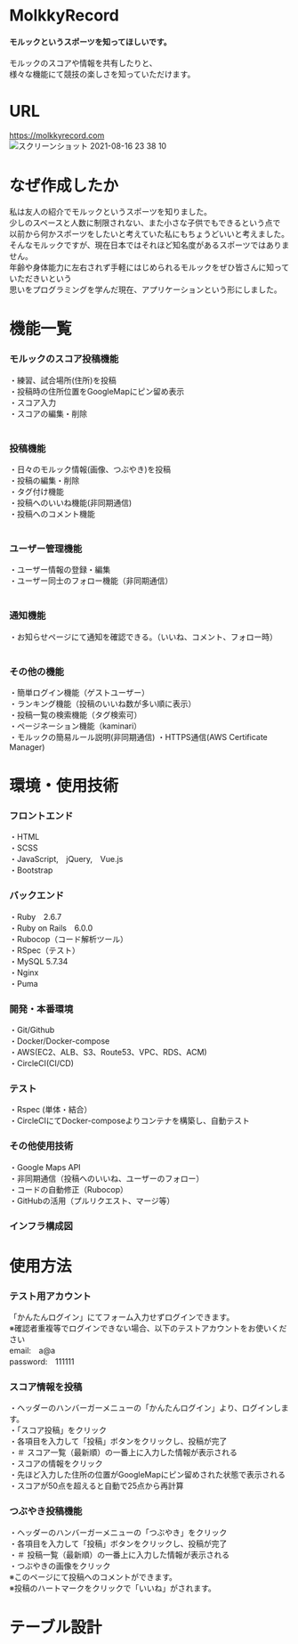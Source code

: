# MolkkyRecord
#### モルックというスポーツを知ってほしいです。
モルックのスコアや情報を共有したりと、<br>
様々な機能にて競技の楽しさを知っていただけます。<br>

# URL
https://molkkyrecord.com<br>
![スクリーンショット 2021-08-16 23 38 10](https://user-images.githubusercontent.com/83393517/129746432-ae3bece5-a095-4982-b128-e438a25e561b.png)


# なぜ作成したか
私は友人の紹介でモルックというスポーツを知りました。<br>
少しのスペースと人数に制限されない、また小さな子供でもできるという点で<br>
以前から何かスポーツをしたいと考えていた私にもちょうどいいと考えました。<br>
そんなモルックですが、現在日本ではそれほど知名度があるスポーツではありません。<br>
年齢や身体能力に左右されず手軽にはじめられるモルックをぜひ皆さんに知っていただきいという<br>
思いをプログラミングを学んだ現在、アプリケーションという形にしました。<br>

# 機能一覧
### モルックのスコア投稿機能
・練習、試合場所(住所)を投稿<br>
・投稿時の住所位置をGoogleMapにピン留め表示<br>
・スコア入力<br>
・スコアの編集・削除<br>
<br>
### 投稿機能
・日々のモルック情報(画像、つぶやき)を投稿<br>
・投稿の編集・削除<br>
・タグ付け機能<br>
・投稿へのいいね機能(非同期通信)<br>
・投稿へのコメント機能<br>
<br>
### ユーザー管理機能
・ユーザー情報の登録・編集<br>
・ユーザー同士のフォロー機能（非同期通信）<br>
<br>
### 通知機能
・お知らせページにて通知を確認できる。（いいね、コメント、フォロー時）<br>
<br>
### その他の機能
・簡単ログイン機能（ゲストユーザー）<br>
・ランキング機能（投稿のいいね数が多い順に表示）<br>
・投稿一覧の検索機能（タグ検索可）<br>
・ページネーション機能（kaminari）<br>
・モルックの簡易ルール説明(非同期通信)
・HTTPS通信(AWS Certificate Manager)<br>

# 環境・使用技術
### フロントエンド
・HTML<br>
・SCSS<br>
・JavaScript,　jQuery,　Vue.js<br>
・Bootstrap<br>

### バックエンド
・Ruby　2.6.7<br>
・Ruby on Rails　6.0.0<br>
・Rubocop（コード解析ツール）<br>
・RSpec（テスト）<br>
・MySQL 5.7.34<br>
・Nginx<br>
・Puma<br>

### 開発・本番環境
・Git/Github<br>
・Docker/Docker-compose<br>
・AWS(EC2、ALB、S3、Route53、VPC、RDS、ACM)<br>
・CircleCI(CI/CD)<br>

### テスト
・Rspec (単体・結合）<br>
・CircleCIにてDocker-composeよりコンテナを構築し、自動テスト<br>

### その他使用技術
・Google Maps API<br>
・非同期通信（投稿へのいいね、ユーザーのフォロー）<br>
・コードの自動修正（Rubocop）<br>
・GitHubの活用（プルリクエスト、マージ等）<br>

### インフラ構成図

# 使用方法

### テスト用アカウント
「かんたんログイン」にてフォーム入力せずログインできます。<br>
※確認者重複等でログインできない場合、以下のテストアカウントをお使いください<br>
email:　a@a<br>
password:　111111<br>

### スコア情報を投稿
・ヘッダーのハンバーガーメニューの「かんたんログイン」より、ログインします。<br>
・「スコア投稿」をクリック<br>
・各項目を入力して「投稿」ボタンをクリックし、投稿が完了<br>
・＃ スコア一覧（最新順）の一番上に入力した情報が表示される<br>
・スコアの情報をクリック<br>
・先ほど入力した住所の位置がGoogleMapにピン留めされた状態で表示される<br>
・スコアが50点を超えると自動で25点から再計算<br>

### つぶやき投稿機能
・ヘッダーのハンバーガーメニューの「つぶやき」をクリック<br>
・各項目を入力して「投稿」ボタンをクリックし、投稿が完了<br>
・＃ 投稿一覧（最新順）の一番上に入力した情報が表示される<br>
・つぶやきの画像をクリック<br>
※このページにて投稿へのコメントができます。<br>
※投稿のハートマークをクリックで「いいね」がされます。<br>

# テーブル設計
